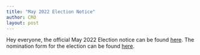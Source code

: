 ```yaml
---
title: "May 2022 Election Notice"
author: CRO
layout: post
---
```


Hey everyone, the official May 2022 Election notice can be found <a href="https://can01.safelinks.protection.outlook.com/?url=https%3A%2F%2Fdrive.google.com%2Ffile%2Fd%2F1dUK-Qa1p4PA5XJ6xiJzm44CpoVDLaFLk%2Fview&data=05%7C01%7Cthedhruv.sharma%40mail.utoronto.ca%7C5d7b31b01a4a44ad00b508da2f9d0167%7C78aac2262f034b4d9037b46d56c55210%7C0%7C0%7C637874648620719646%7CUnknown%7CTWFpbGZsb3d8eyJWIjoiMC4wLjAwMDAiLCJQIjoiV2luMzIiLCJBTiI6Ik1haWwiLCJXVCI6Mn0%3D%7C3000%7C%7C%7C&sdata=DUfsNRbF31NdsceREFRR0VpLDrxIv29PhAWX%2BlHAhUI%3D&reserved=0">here</a>. The nomination form for the election can be found <a href="https://docs.google.com/forms/d/e/1FAIpQLSctgs9ro7wQuPVwtyfyAM2Y2emLjGiD2ihkoOzdq-WVMLkpZQ/viewform?usp=sf_link">here</a>.